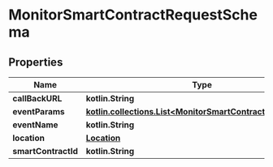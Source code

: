 
# MonitorSmartContractRequestSchema

## Properties
Name | Type | Description | Notes
------------ | ------------- | ------------- | -------------
**callBackURL** | **kotlin.String** |  |  [optional]
**eventParams** | [**kotlin.collections.List&lt;MonitorSmartContractEventParam&gt;**](MonitorSmartContractEventParam.md) |  |  [optional]
**eventName** | **kotlin.String** |  |  [optional]
**location** | [**Location**](Location.md) |  |  [optional]
**smartContractId** | **kotlin.String** |  |  [optional]



